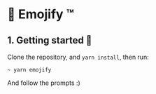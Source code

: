 # 🤩 Emojify ™️

## 1. Getting started 🕺

Clone the repository, and `yarn install`, then run:
```
~ yarn emojify
```
And follow the prompts :)
